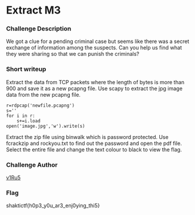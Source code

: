 # Extract M3

### Challenge Description

We got a clue for a pending criminal case but seems like there was a secret exchange of information among the suspects. Can you help us find what they were sharing so that we can punish the criminals?

### Short writeup

Extract the data from TCP packets where the length of bytes is more than 900 and save it as a new pcapng file. Use scapy to extract the jpg image data from the new pcapng file.

```from scapy.all import *
r=rdpcap('newfile.pcapng')
s=''
for i in r:
	s+=i.load
open('image.jpg','w').write(s)
```

Extract the zip file using binwalk which is password protected. Use fcrackzip and rockyou.txt to find out the password and open the pdf file. Select the entire file and change the text colour to black to view the flag.

### Challenge Author

[v1Ru5](https://twitter.com/SrideviKrishn16)

### Flag

shaktictf{h0p3_y0u_ar3_enj0ying_thi5}
